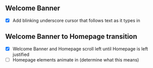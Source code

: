 ## Welcome Banner
- [x] Add blinking underscore cursor that follows text as it types in

## Welcome Banner to Homepage transition
- [x] Welcome Banner and Homepage scroll left until Homepage is left justified
- [ ] Homepage elements animate in (determine what this means)
